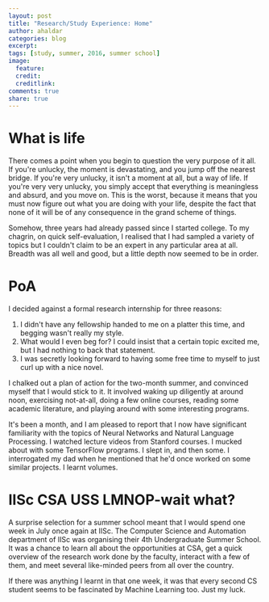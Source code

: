 ```yaml
---
layout: post
title: "Research/Study Experience: Home"
author: ahaldar
categories: blog
excerpt:
tags: [study, summer, 2016, summer school]
image:
  feature:
  credit: 
  creditlink: 
comments: true
share: true
---
```


# What is life
There comes a point when you begin to question the very purpose of it all. If you're unlucky, the moment is devastating, and you jump off the nearest bridge. If you're very unlucky, it isn't a moment at all, but a way of life. If you're very very unlucky, you simply accept that everything is meaningless and absurd, and you move on. This is the worst, because it means that you must now figure out what you are doing with your life, despite the fact that none of it will be of any consequence in the grand scheme of things.

Somehow, three years had already passed since I started college. To my chagrin, on quick self-evaluation, I realised that I had sampled a variety of topics but I couldn't claim to be an expert in any particular area at all. Breadth was all well and good, but a little depth now seemed to be in order.


# PoA
I decided against a formal research internship for three reasons:
1. I didn't have any fellowship handed to me on a platter this time, and begging wasn't really my style.
2. What would I even beg for? I could insist that a certain topic excited me, but I had nothing to back that statement.
3. I was secretly looking forward to having some free time to myself to just curl up with a nice novel.

I chalked out a plan of action for the two-month summer, and convinced myself that I would stick to it. It involved waking up diligently at around noon, exercising not-at-all, doing a few online courses, reading some academic literature, and playing around with some interesting programs.

It's been a month, and I am pleased to report that I now have significant familiarity with the topics of Neural Networks and Natural Language Processing. I watched lecture videos from Stanford courses. I mucked about with some TensorFlow programs. I slept in, and then some. I interrogated my dad when he mentioned that he'd once worked on some similar projects. I learnt volumes.


# IISc CSA USS LMNOP-wait what?
A surprise selection for a summer school meant that I would spend one week in July once again at IISc. The Computer Science and Automation department of IISc was organising their 4th Undergraduate Summer School. It was a chance to learn all about the opportunities at CSA, get a quick overview of the research work done by the faculty, interact with a few of them, and meet several like-minded peers from all over the country.

If there was anything I learnt in that one week, it was that every second CS student seems to be fascinated by Machine Learning too. Just my luck.
